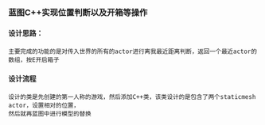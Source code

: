 ### 蓝图C++实现位置判断以及开箱等操作
 #### **设计思路：** 
    主要完成的功能的是对传入世界的所有的actor进行离我最近距离判断，返回一个最近actor的数组，按E开启箱子
 #### 设计流程
    设计的类是先创建的第一人称的游戏，然后添加C++类，该类设计的是包含了两个staticmesh actor，设置相对的位置，
    然后就再蓝图中进行模型的替换


    
    